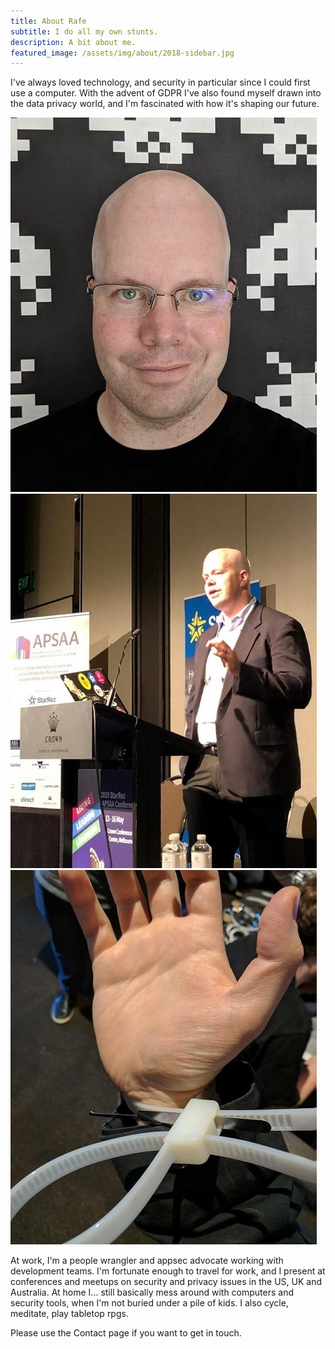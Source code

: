 ```yaml
---
title: About Rafe
subtitle: I do all my own stunts.
description: A bit about me.
featured_image: /assets/img/about/2018-sidebar.jpg
---
```


I've always loved technology, and security in particular since I could first use a computer. With the advent of GDPR I've also found myself drawn into the data privacy world, and I'm fascinated with how it's shaping our future.

<div class="gallery" data-columns="3">
	<img src="/assets/img/about/2020-gallery-1.jpg">
  	<img src="/assets/img/about/2020-gallery-2.jpg">
   	<img src="/assets/img/about/2020-gallery-3.jpg">
</div>

At work, I'm a people wrangler and appsec advocate working with development teams. I'm fortunate enough to travel for work, and I present at conferences and meetups on security and privacy issues in the US, UK and Australia. At home I... still basically mess around with computers and security tools, when I'm not buried under a pile of kids. I also cycle, meditate, play tabletop rpgs.

Please use the Contact page if you want to get in touch.